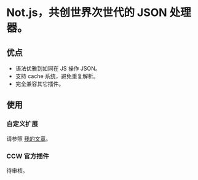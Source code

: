 # Not.js，共创世界次世代的 JSON 处理器。

## 优点

- 语法优雅到如同在 JS 操作 JSON。
- 支持 cache 系统，避免重复解析。
- 完全兼容其它插件。

## 使用

### 自定义扩展

请参照 [我的文章](https://www.ccw.site/post/109edca6-8fd7-4e9c-8462-dcc06ec38988)。

### CCW 官方插件

待审核。
